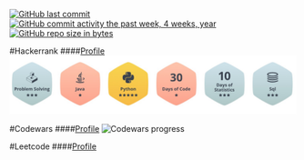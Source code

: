[![GitHub last commit](https://img.shields.io/github/last-commit/sgerodes/ProgrammingChallenges.svg)](https://github.com/sgerodes/ProgrammingChallenges) 
[![GitHub commit activity the past week, 4 weeks, year](https://img.shields.io/github/commit-activity/y/sgerodes/ProgrammingChallenges.svg)](https://github.com/sgerodes/ProgrammingChallenges)
[![GitHub repo size in bytes](https://img.shields.io/github/repo-size/sgerodes/ProgrammingChallenges.svg)](https://github.com/sgerodes/ProgrammingChallenges)

#Hackerrank
####[Profile](https://www.hackerrank.com/sgerodes)
![Badges](pics/hackerrank_badges.jpg "Badges")


#Codewars
####[Profile](https://www.codewars.com/users/sgerodes)
![Codewars progress](https://www.codewars.com/users/sgerodes/badges/large)

#Leetcode
####[Profile](https://leetcode.com/numbers/)